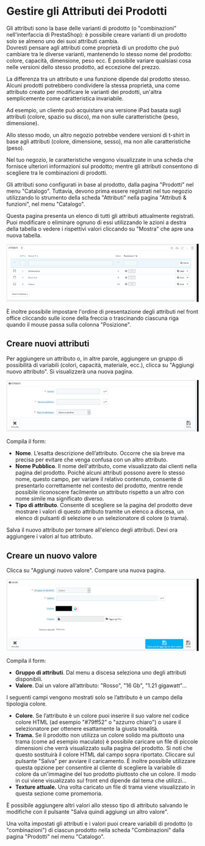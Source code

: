 # Gestire gli Attributi dei Prodotti

Gli attributi sono la base delle varianti di prodotto \(o "combinazioni" nell'interfaccia di PrestaShop\): è possibile creare varianti di un prodotto solo se almeno uno dei suoi attributi cambia.  
Dovresti pensare agli attributi come proprietà di un prodotto che può cambiare tra le diverse varianti, mantenendo lo stesso nome del prodotto: colore, capacità, dimensione, peso ecc. È possibile variare qualsiasi cosa nelle versioni dello stesso prodotto, ad eccezione del prezzo.

La differenza tra un attributo e una funzione dipende dal prodotto stesso. Alcuni prodotti potrebbero condividere la stessa proprietà, una come attributo creato per modificare le varianti dei prodotti, un'altra semplicemente come caratteristica invariabile.

Ad esempio, un cliente può acquistare una versione iPad basata sugli attributi \(colore, spazio su disco\), ma non sulle caratteristiche \(peso, dimensione\).

Allo stesso modo, un altro negozio potrebbe vendere versioni di t-shirt in base agli attributi \(colore, dimensione, sesso\), ma non alle caratteristiche \(peso\).

Nel tuo negozio, le caratteristiche vengono visualizzate in una scheda che fornisce ulteriori informazioni sul prodotto; mentre gli attributi consentono di scegliere tra le combinazioni di prodotti.

Gli attributi sono configurati in base al prodotto, dalla pagina "Prodotti" nel menu "Catalogo". Tuttavia, devono prima essere registrati nel tuo negozio utilizzando lo strumento della scheda "Attributi" nella pagina "Attributi & funzioni", nel menu "Catalogo".

Questa pagina presenta un elenco di tutti gli attributi attualmente registrati. Puoi modificare o eliminare ognuno di essi utilizzando le azioni a destra della tabella o vedere i rispettivi valori cliccando su "Mostra" che apre una nuova tabella.

![](../../../.gitbook/assets/54267200.png)

È inoltre possibile impostare l'ordine di presentazione degli attributi nel front office cliccando sulle icone della freccia o trascinando ciascuna riga quando il mouse passa sulla colonna "Posizione".

## Creare nuovi attributi <a id="GestiregliAttributideiProdotti-Crearenuoviattributi"></a>

Per aggiungere un attributo o, in altre parole, aggiungere un gruppo di possibilità di variabili \(colori, capacità, materiale, ecc.\), clicca su "Aggiungi nuovo attributo". Si visualizzerà una nuova pagina.

![](../../../.gitbook/assets/54267201.png)

Compila il form:

* **Nome**. L’esatta descrizione dell’attributo. Occorre che sia breve ma precisa per evitare che venga confusa con un altro attributo. 
* **Nome Pubblico**. Il nome dell'attributo, come visualizzato dai clienti nella pagina del prodotto. Poiché alcuni attributi possono avere lo stesso nome, questo campo, per variare il relativo contenuto, consente di presentarlo correttamente nel contesto del prodotto, mentre rende possibile riconoscere facilmente un attributo rispetto a un altro con nome simile ma significato diverso.
* **Tipo di attributo**. Consente di scegliere se la pagina del prodotto deve mostrare i valori di questo attributo tramite un elenco a discesa, un elenco di pulsanti di selezione o un selezionatore di colore \(o trama\).

Salva il nuovo attributo per tornare all'elenco degli attributi. Devi ora aggiungere i valori al tuo attributo.

## Creare un nuovo valore <a id="GestiregliAttributideiProdotti-Creareunnuovovalore"></a>

Clicca su "Aggiungi nuovo valore". Compare una nuova pagina.

![](../../../.gitbook/assets/54267202.png)

Compila il form:

* **Gruppo di attributi**. Dal menu a discesa seleziona uno degli attributi disponibili.  
* **Valore**. Dai un valore all’attributo: "Rosso", "16 Gb", "1.21 gigawatt"...

I seguenti campi vengono mostrati solo se l’attributo è un campo della tipologia colore. 

* **Colore**. Se l’attributo è un colore puoi inserire il suo valore nel codice colore HTML \(ad esempio "\#79ff52" o "azzurro chiaro"\) o usare il selezionatore per ottenere esattamente la giusta tonalità.
* **Trama.** Se il prodotto non utilizza un colore solido ma piuttosto una trama \(come ad esempio maculato\) è possibile caricare un file di piccole dimensioni che verrà visualizzato sulla pagina del prodotto. Si noti che questo sostituirà il colore HTML dal campo sopra riportato. Cliccare sul pulsante "Salva" per avviare il caricamento. È inoltre possibile utilizzare questa opzione per consentire al cliente di scegliere la variabile di colore da un'immagine del tuo prodotto piuttosto che un colore. Il modo in cui viene visualizzato sul front end dipende dal tema che utilizzi…
* **Texture attuale.** Una volta caricato un file di trama viene visualizzato in questa sezione come promemoria.

È possibile aggiungere altri valori allo stesso tipo di attributo salvando le modifiche con il pulsante "Salva quindi aggiungi un altro valore".

Una volta impostati gli attributi e i valori puoi creare variabili di prodotto \(o "combinazioni"\) di ciascun prodotto nella scheda "Combinazioni" dalla pagina "Prodotti" nel menu "Catalogo".

